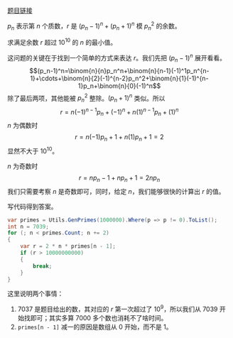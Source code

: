 [题目链接](https://projecteuler.net/problem=123 "Problem 123 - Project Euler")

$p_n$ 表示第 $n$ 个质数，$r$ 是 $(p_n-1)^n+(p_n+1)^n$ 模 $p_n^2$ 的余数。

求满足余数 $r$ 超过 $10^{10}$ 的 $n$ 的最小值。

这问题的关键在于找到一个简单的方式来表达 $r$。我们先把 $(p_n-1)^n$ 展开看看。
$$(p_n-1)^n=\binom{n}{n}p_n^n+\binom{n}{n-1}(-1)^1p_n^{n-1}+\cdots+\binom{n}{2}(-1)^{n-2}p_n^2+\binom{n}{1}(-1)^{n-1}p_n+\binom{n}{0}(-1)^n$$
除了最后两项，其他能被 $p_n^2$ 整除。$(p_n+1)^n$ 类似。所以
$$r=n(-1)^{n-1}p_n+(-1)^n+n(1)^{n-1}p_n+(1)^n$$
$n$ 为偶数时
$$r=n(-1)p_n+1+n(1)p_n+1=2$$
显然不大于 $10^{10}$。

$n$ 为奇数时
$$r=np_n-1+np_n+1=2np_n$$
我们只需要考察 $n$ 是奇数即可，同时，给定 $n$，我们能够很快的计算出 $r$ 的值。

写代码得到答案。
``` csharp
var primes = Utils.GenPrimes(1000000).Where(p => p != 0).ToList();
int n = 7039;
for (; n < primes.Count; n += 2)
{
    var r = 2 * n * primes[n - 1];
    if (r > 10000000000)
    {
        break;
    }
}
```
这里说明两个事情：
1. 7037 是题目给出的数，其对应的 $r$ 第一次超过了 $10^9$，所以我们从 7039 开始找即可；其实多算 7000 多个数也消耗不了啥时间。
2. `primes[n - 1]` 减一的原因是数组从 0 开始，而不是 1。
